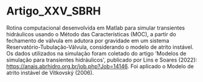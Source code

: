 # Artigo_XXV_SBRH
Rotina computacional desenvolvida em Matlab para simular transientes hidráulicos usando o Método das Características (MOC), a partir do fechamento de válvula em adutora por gravidade em um sistema Reservatório-Tubulação-Válvula, considerando o modelo de atrito instável.
Os dados utilizados na simulação foram coletado do artigo 'Modelos de simulação para transientes hidráulicos', publicado por Lins e Soares (2022): <https://anais.abrhidro.org.br/job.php?Job=14146>. 
Foi aplicado o Modelo de atrito instável de Vítkovský (2006).

